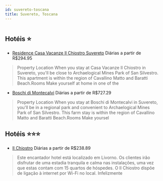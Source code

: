```yaml
---
id: suvereto-toscana
title: Suvereto, Toscana
---
```


<center><img src="https://assets.cosmos-data.com/1/00c1057bafbed5ba78603185b3c3e0da/409641.jpg" alt="" /></center>


## Hotéis ⭐️

-    [Residence Casa Vacanze Il Chiostro Suvereto](https://www.hurb.com/aud/https://www.hurb.com/hoteis/suvereto/residence-casa-vacanze-il-chiostro-suvereto-JNP-JP326322?cmp=18055) Diárias a partir de R$294.95
   > Property Location When you stay at Casa Vacanze Il Chiostro in Suvereto, you&apos;ll be close to Archaelogical Mines Park of San Silvestro. This apartment is within the region of Cavallino Matto and Baratti Beach.Rooms Make yourself at home in one of the 
-    [Boschi di Montecalvi](https://www.hurb.com/aud/https://www.hurb.com/hoteis/suvereto/boschi-di-montecalvi-JNP-JP888364?cmp=18055) Diárias a partir de R$727.29
   > Property Location When you stay at Boschi di Montecalvi in Suvereto, you&apos;ll be in a regional park and convenient to Archaelogical Mines Park of San Silvestro. This farm stay is within the region of Cavallino Matto and Baratti Beach.Rooms Make yoursel

## Hotéis ⭐️⭐️⭐️

-    [Il Chiostro](https://www.hurb.com/aud/https://www.hurb.com/hoteis/suvereto/il-chiostro-JNP-JP816694?cmp=18055) Diárias a partir de R$238.89
   > Este encantador hotel está localizado em Livorno. Os clientes irão disfrutar de uma estadia tranquila e calma nas instalações, uma vez que estas contam com 15 quartos de hóspedes. O Il Chiostro dispõe de ligação à internet por Wi-Fi no local. Infelizmente
